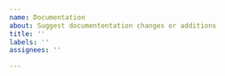 ```yaml
---
name: Documentation
about: Suggest documententation changes or additions
title: ''
labels: ''
assignees: ''

---
```



